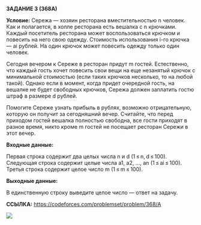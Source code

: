 **ЗАДАНИЕ 3 (368А)**

**Условие:** Сережа — хозяин ресторана вместительностью n человек. Как и полагается, в холле ресторана есть вешалка с n крючками. Каждый посетитель ресторана может воспользоваться крючком и повесить на него свою одежду. Стоимость использования i-го крючка — ai рублей. На один крючок может повесить одежду только один человек.

Сегодня вечером к Сереже в ресторан придут m гостей. Естественно, что каждый гость хочет повесить свои вещи на еще незанятый крючок с минимальной стоимостью (если таких крючков несколько, то на любой такой). Однако если в момент, когда придет очередной гость, на вешалке не будет свободных крючков, Сережа должен заплатить гостю штраф в размере d рублей.

Помогите Сереже узнать прибыль в рублях, возможно отрицательную, которую он получит за сегодняшний вечер. Считайте, что перед приходом гостей вешалка полностью свободна, все гости приходят в разное время, никто кроме m гостей не посещает ресторан Сережи в этот вечер.

**Входные данные:**

Первая строка содержит два целых числа n и d (1 ≤ n, d ≤ 100). Следующая строка содержит целые числа a1, a2, ..., an (1 ≤ ai ≤ 100). Третья строка содержит целое число m (1 ≤ m ≤ 100).

**Выходные данные:**

В единственную строку выведите целое число — ответ на задачу.

**ССЫЛКА:** https://codeforces.com/problemset/problem/368/A 

![](C:\Users\Дмитрий\Desktop\Task3-368A-result.png)